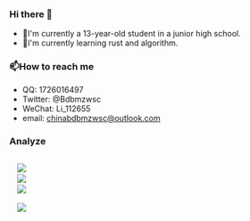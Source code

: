 ### Hi there 👋 

- 🔭I'm currently a 13-year-old student in a junior high school.
- 🌱I'm currently learning rust and algorithm.

### 📫How to reach me
- QQ: 1726016497
- Twitter: @Bdbmzwsc
- WeChat: Li_112655
- email: chinabdbmzwsc@outlook.com

### Analyze
<code>
  <img src="https://img.shields.io/static/v1?label=Favorite%20Programming%20Language&message=Rust&style=for-the-badge&logo=Rust&color=A0CD00)" />
  <img src="https://img.shields.io/static/v1?label=Editor&message=Vscode&style=for-the-badge&logo=Visual%20Studio%20Code&color=007ACC" />
  <img src="https://img.shields.io/static/v1?label=Os&message=Mac&style=for-the-badge&logo=Apple&color=000000" />
 </code>

<code>
  <img src="https://github-readme-stats.vercel.app/api?username=Bdbmzwsc&show_icons=true&theme=tokyonight" />
</code>

<!--[![Top Langs](https://github-readme-stats.vercel.app/api/top-langs/?username=Bdbmzwsc&langs_count=8)](https://github.com/anuraghazra/github-readme-stats)
-->






<!--
**Bdbmzwsc/Bdbmzwsc** is a ✨ _special_ ✨ repository because its `README.md` (this file) appears on your GitHub profile.

Here are some ideas to get you started:

- 🔭 I’m currently working on ...
- 🌱 I’m currently learning ...
- 👯 I’m looking to collaborate on ...
- 🤔 I’m looking for help with ...
- 💬 Ask me about ...
- 📫 How to reach me: ...
- 😄 Pronouns: ...
- ⚡ Fun fact: ...
-->
